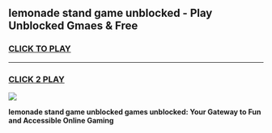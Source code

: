 
## lemonade stand game unblocked - Play Unblocked Gmaes & Free
<h3>
<a href="https://premium.freeplayer.one?title=lemonade_stand_game_unblocked&ref=20F">CLICK TO PLAY</a></h3>
<hr>

<h3>
<a href="https://premium.freeplayer.one?title=lemonade_stand_game_unblocked&ref=20F">CLICK 2 PLAY</a>
  
</h3>

<a href="https://premium.freeplayer.one?title=lemonade_stand_game_unblocked&ref=20F/"><img src="https://clearcache.store/games.png"></a>


**lemonade stand game unblocked games unblocked: Your Gateway to Fun and Accessible Online Gaming**
